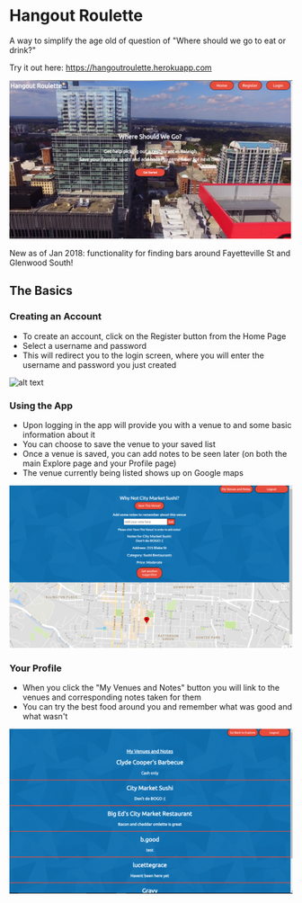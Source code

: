 # Hangout Roulette

A way to simplify the age old of question of "Where should we go to eat or drink?"

Try it out here: https://hangoutroulette.herokuapp.com

![alt text](hangoutHome.png)

New as of Jan 2018: functionality for finding bars around Fayetteville St and Glenwood South!

## The Basics

### Creating an Account

* To create an account, click on the Register button from the Home Page
* Select a username and password
* This will redirect you to the login screen, where you will enter the username and password you just created

![alt text](hangoutRegister.png)

### Using the App

* Upon logging in the app will provide you with a venue to and some basic information about it
* You can choose to save the venue to your saved list
* Once a venue is saved, you can add notes to be seen later (on both the main Explore page and your Profile page)
* The venue currently being listed shows up on Google maps

![alt text](hangoutExplore.png)

### Your Profile

* When you click the "My Venues and Notes" button you will link to the venues and corresponding notes taken for them
* You can try the best food around you and remember what was good and what wasn't

![alt text](hangoutProfile.png)
